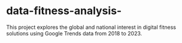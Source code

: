 # data-fitness-analysis-
This project explores the global and national interest in digital fitness solutions using Google Trends data from 2018 to 2023.
